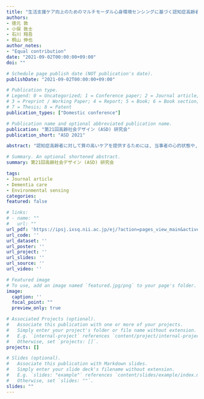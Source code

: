 ```yaml
---
title: "生活支援ケア向上のためのマルチモーダル心身環境センシングに基づく認知症高齢者の状態像理解"
authors:
- 徳元 敦
- 小俣 敦士
- 石川 翔吾
- 桐山 伸也
author_notes:
- "Equal contribution"
date: "2021-09-02T00:00:00+09:00"
doi: ""

# Schedule page publish date (NOT publication's date).
publishDate: "2021-09-02T00:00:00+09:00"

# Publication type.
# Legend: 0 = Uncategorized; 1 = Conference paper; 2 = Journal article;
# 3 = Preprint / Working Paper; 4 = Report; 5 = Book; 6 = Book section;
# 7 = Thesis; 8 = Patent
publication_types: ["Domestic conference"]

# Publication name and optional abbreviated publication name.
publication: "第21回高齢社会デザイン (ASD) 研究会"
publication_short: "ASD 2021"

abstract: "認知症高齢者に対して質の高いケアを提供するためには, 当事者の心的状態や, 温度や気圧など当事者の取り巻く環境の要因を同時に考慮することが求められる. 筆者らは, 介護施設に環境データを計測する物理センサーを複数設置して, 居住空間の環境状態や日常生活のケアにおける環境調整の意図を明確にする研究を進めてきた. 本研究では, 環境状態の変化と被介護者の心身状態をセンシングできるデータ収録環境を整備し, 介護現場で収集したデータを心身と環境に着目した構造化知識表現によって解釈するデータ分析環境を構築した. データ分析の実践により, ケア時の被介護者の反応と気圧の関係性や室温と夜間頻尿の関係性を客観的に捉え, 生活支援ケア知創出に繋がる仮説を複数生成した. 現場へのフィードバックにより, 獲得した知見がスタッフのケアスキル向上に活用できる見通しを得た."

# Summary. An optional shortened abstract.
summary: 第21回高齢社会デザイン (ASD) 研究会

tags:
- Journal article
- Dementia care
- Environmental sensing
categories: 
featured: false

# links:
# - name: ""
#   url: ""
url_pdf: 'https://ipsj.ixsq.nii.ac.jp/ej/?action=pages_view_main&active_action=repository_view_main_item_detail&item_id=204573&item_no=1&page_id=13&block_id=8'
url_code: ''
url_dataset: ''
url_poster: ''
url_project: ''
url_slides: ''
url_source: ''
url_video: ''

# Featured image
# To use, add an image named `featured.jpg/png` to your page's folder. 
image:
  caption: ''
  focal_point: ""
  preview_only: true

# Associated Projects (optional).
#   Associate this publication with one or more of your projects.
#   Simply enter your project's folder or file name without extension.
#   E.g. `internal-project` references `content/project/internal-project/index.md`.
#   Otherwise, set `projects: []`.
projects: []

# Slides (optional).
#   Associate this publication with Markdown slides.
#   Simply enter your slide deck's filename without extension.
#   E.g. `slides: "example"` references `content/slides/example/index.md`.
#   Otherwise, set `slides: ""`.
slides: ""
---
```

